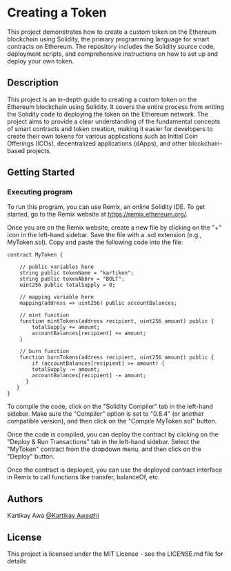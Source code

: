 # Creating a Token

This project demonstrates how to create a custom token on the Ethereum blockchain using Solidity, the primary programming language for smart contracts on Ethereum. The repository includes the Solidity source code, deployment scripts, and comprehensive instructions on how to set up and deploy your own token.
## Description

This project is an in-depth guide to creating a custom token on the Ethereum blockchain using Solidity. It covers the entire process from writing the Solidity code to deploying the token on the Ethereum network. The project aims to provide a clear understanding of the fundamental concepts of smart contracts and token creation, making it easier for developers to create their own tokens for various applications such as Initial Coin Offerings (ICOs), decentralized applications (dApps), and other blockchain-based projects.
## Getting Started

### Executing program

To run this program, you can use Remix, an online Solidity IDE. To get started, go to the Remix website at https://remix.ethereum.org/.

Once you are on the Remix website, create a new file by clicking on the "+" icon in the left-hand sidebar. Save the file with a .sol extension (e.g., MyToken.sol). Copy and paste the following code into the file:

```solidity
contract MyToken {

    // public variables here
    string public tokenName = "kartikon";
    string public tokenAbbrv = "BOLT";
    uint256 public totalSupply = 0;

    // mapping variable here
    mapping(address => uint256) public accountBalances;

    // mint function
    function mintTokens(address recipient, uint256 amount) public {
        totalSupply += amount;
        accountBalances[recipient] += amount;
    }

    // burn function
    function burnTokens(address recipient, uint256 amount) public {
        if (accountBalances[recipient] >= amount) {
        totalSupply -= amount;
        accountBalances[recipient] -= amount;
      }
   }
}

```

To compile the code, click on the "Solidity Compiler" tab in the left-hand sidebar. Make sure the "Compiler" option is set to "0.8.4" (or another compatible version), and then click on the "Compile MyToken.sol" button.

Once the code is compiled, you can deploy the contract by clicking on the "Deploy & Run Transactions" tab in the left-hand sidebar. Select the "MyToken" contract from the dropdown menu, and then click on the "Deploy" button.

Once the contract is deployed, you can use the deployed contract interface in Remix to call functions like transfer, balanceOf, etc.
## Authors

Kartikay Awa 
[@Kartikay Awasthi](https://kartikawas3.0@gmail.com)


## License

This project is licensed under the MIT License - see the LICENSE.md file for details
